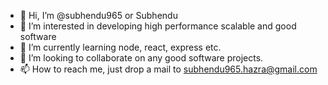 - 👋 Hi, I’m @subhendu965 or Subhendu
- 👀 I’m interested in developing high performance scalable and good software 
- 🌱 I’m currently learning node, react, express etc.
- 💞️ I’m looking to collaborate on any good software projects.
- 📫 How to reach me, just drop a mail to subhendu965.hazra@gmail.com

<!---
subhendu965/subhendu965 is a ✨ special ✨ repository because its `README.md` (this file) appears on your GitHub profile.
You can click the Preview link to take a look at your changes.
--->
